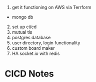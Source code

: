 1. get it functioning on AWS via Terrform
  - mongo db
2. set up ci/cd
3. mutual tls
4. postgres database
6. user directory, login functionality
7. custom board maker
5. HA socket.io with redis


# CICD Notes